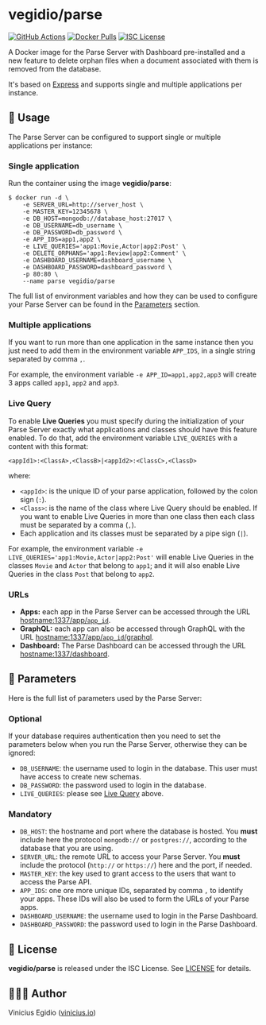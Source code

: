# vegidio/parse

[![GitHub Actions](https://img.shields.io/github/workflow/status/vegidio-docker/parse/build)](https://github.com/vegidio-docker/parse/actions)
[![Docker Pulls](https://img.shields.io/docker/pulls/vegidio/parse.svg)](https://hub.docker.com/r/vegidio/parse)
[![ISC License](https://img.shields.io/npm/l/vimdb?color=important)](LICENSE.txt)

A Docker image for the Parse Server with Dashboard pre-installed and a new feature to delete orphan files when a document associated with them is removed from the database.

It's based on [Express](https://expressjs.com) and supports single and multiple applications per instance.

## 🤖 Usage

The Parse Server can be configured to support single or multiple applications per instance:

### Single application

Run the container using the image **vegidio/parse**:

```
$ docker run -d \
    -e SERVER_URL=http://server_host \
    -e MASTER_KEY=12345678 \
    -e DB_HOST=mongodb://database_host:27017 \
    -e DB_USERNAME=db_username \
    -e DB_PASSWORD=db_password \
    -e APP_IDS=app1,app2 \
    -e LIVE_QUERIES='app1:Movie,Actor|app2:Post' \
    -e DELETE_ORPHANS='app1:Review|app2:Comment' \
    -e DASHBOARD_USERNAME=dashboard_username \
    -e DASHBOARD_PASSWORD=dashboard_password \
    -p 80:80 \
    --name parse vegidio/parse
```

The full list of environment variables and how they can be used to configure your Parse Server can be found in the [Parameters](#-parameters) section.

### Multiple applications

If you want to run more than one application in the same instance then you just need to add them in the environment variable `APP_IDS`, in a single string separated by comma `,`.

For example, the environment variable `-e APP_ID=app1,app2,app3` will create 3 apps called `app1`, `app2` and `app3`.

### Live Query

To enable **Live Queries** you must specify during the initialization of your Parse Server exactly what applications and classes should have this feature enabled. To do that, add the environment variable `LIVE_QUERIES` with a content with this format:

```
<appId1>:<ClassA>,<ClassB>|<appId2>:<ClassC>,<ClassD>
```

where:

- `<appId>`: is the unique ID of your parse application, followed by the colon sign (`:`).
- `<Class>`: is the name of the class where Live Query should be enabled. If you want to enable Live Queries in more than one class then each class must be separated by a comma (`,`).
- Each application and its classes must be separated by a pipe sign (`|`).

For example, the environment variable `-e LIVE_QUERIES='app1:Movie,Actor|app2:Post'` will enable Live Queries in the classes `Movie` and `Actor` that belong to `app1`; and it will also enable Live Queries in the class `Post` that belong to `app2`.

### URLs

* __Apps:__ each app in the Parse Server can be accessed through the URL [hostname:1337/app/`app_id`]().
* __GraphQL:__ each app can also be accessed through GraphQL with the URL [hostname:1337/app/`app_id`/graphql]().
* __Dashboard:__ The Parse Dashboard can be accessed through the URL [hostname:1337/dashboard]().

## 🧩 Parameters

Here is the full list of parameters used by the Parse Server:

### Optional

If your database requires authentication then you need to set the parameters below when you run the Parse Server, otherwise they can be ignored:

- `DB_USERNAME`: the username used to login in the database. This user must have access to create new schemas.
- `DB_PASSWORD`: the password used to login in the database.
- `LIVE_QUERIES`: please see [Live Query](#live-query) above.

### Mandatory

- `DB_HOST`: the hostname and port where the database is hosted. You **must** include here the protocol `mongodb://` or `postgres://`, according to the database that you are using.
- `SERVER_URL`: the remote URL to access your Parse Server. You **must** include the protocol (`http://` or `https://`) here and the port, if needed.
- `MASTER_KEY`: the key used to grant access to the users that want to access the Parse API.
- `APP_IDS`: one ore more unique IDs, separated by comma `,` to identify your apps. These IDs will also be used to form the URLs of your Parse apps.
- `DASHBOARD_USERNAME`: the username used to login in the Parse Dashboard.
- `DASHBOARD_PASSWORD`: the password used to login in the Parse Dashboard.

## 📝 License

**vegidio/parse** is released under the ISC License. See [LICENSE](LICENSE.txt) for details.

## 👨🏾‍💻 Author

Vinicius Egidio ([vinicius.io](http://vinicius.io))